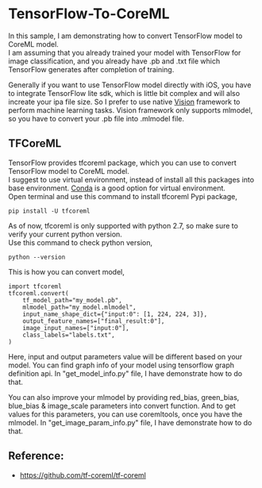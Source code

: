 # TensorFlow-To-CoreML
In this sample, I am demonstrating how to convert TensorFlow model to CoreML model.
<br>I am assuming that you already trained your model with TensorFlow for image classification, and you already have .pb and .txt file which TensorFlow generates after completion of training.

Generally if you want to use TensorFlow model directly with iOS, you have to integrate TensorFlow lite sdk, which is little bit complex and will also increate your ipa file size. So I prefer to use native [Vision](https://developer.apple.com/documentation/vision) framework to perform machine learning tasks. Vision framework only supports mlmodel, so you have to convert your .pb file into .mlmodel file.

TFCoreML
-
TensorFlow provides tfcoreml package, which you can use to convert TensorFlow model to CoreML model. 
<br>I suggest to use virtual environment, instead of install all this packages into base environment. [Conda](https://uoa-eresearch.github.io/eresearch-cookbook/recipe/2014/11/20/conda/) is a good option for virtual environment.
<br>Open terminal and use this command to install tfcoreml Pypi package,
```
pip install -U tfcoreml
```
As of now, tfcoreml is only supported with python 2.7, so make sure to verify your current python version.
<br>Use this command to check python version,
```
python --version
```

This is how you can convert model,
```
import tfcoreml
tfcoreml.convert(
    tf_model_path="my_model.pb",
    mlmodel_path="my_model.mlmodel",
    input_name_shape_dict={"input:0": [1, 224, 224, 3]},
    output_feature_names=["final_result:0"],
    image_input_names=["input:0"],
    class_labels="labels.txt",
)
```
Here, input and output parameters value will be different based on your model. You can find graph info of your model using tensorflow graph definition api. In "get_model_info.py" file, I have demonstrate how to do that.

You can also improve your mlmodel by providing red_bias, green_bias, blue_bias & image_scale parameters into convert function. And to get values for this parameters, you can use coremltools, once you have the mlmodel. In "get_image_param_info.py" file, I have demonstrate how to do that.


Reference:
-
- https://github.com/tf-coreml/tf-coreml


